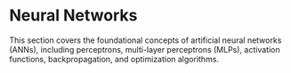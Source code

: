# Neural Networks

This section covers the foundational concepts of artificial neural networks (ANNs), including perceptrons, multi-layer perceptrons (MLPs), activation functions, backpropagation, and optimization algorithms.

